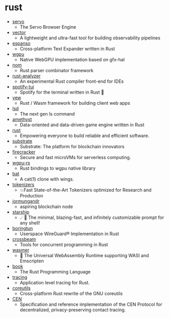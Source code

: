 # rust
- [servo](https://github.com/servo/servo)
  - The Servo Browser Engine
- [vector](https://github.com/timberio/vector)
  - A lightweight and ultra-fast tool for building observability pipelines
- [espanso](https://github.com/federico-terzi/espanso)
  - Cross-platform Text Expander written in Rust
- [wgpu](https://github.com/gfx-rs/wgpu)
  - Native WebGPU implementation based on gfx-hal
- [nom](https://github.com/Geal/nom)
  - Rust parser combinator framework
- [rust-analyzer](https://github.com/rust-analyzer/rust-analyzer)
  - An experimental Rust compiler front-end for IDEs
- [spotify-tui](https://github.com/Rigellute/spotify-tui)
  - Spotify for the terminal written in Rust 🚀
- [yew](https://github.com/yewstack/yew)
  - Rust / Wasm framework for building client web apps
- [lsd](https://github.com/Peltoche/lsd)
  - The next gen ls command
- [amethyst](https://github.com/amethyst/amethyst)
  - Data-oriented and data-driven game engine written in Rust
- [rust](https://github.com/rust-lang/rust)
  - Empowering everyone to build reliable and efficient software.
- [substrate](https://github.com/paritytech/substrate)
  - Substrate: The platform for blockchain innovators
- [firecracker](https://github.com/firecracker-microvm/firecracker)
  - Secure and fast microVMs for serverless computing.
- [wgpu-rs](https://github.com/gfx-rs/wgpu-rs)
  - Rust bindings to wgpu native library
- [bat](https://github.com/sharkdp/bat)
  - A cat(1) clone with wings.
- [tokenizers](https://github.com/huggingface/tokenizers)
  - 💥Fast State-of-the-Art Tokenizers optimized for Research and Production
- [jormungandr](https://github.com/input-output-hk/jormungandr)
  - aspiring blockchain node
- [starship](https://github.com/starship/starship)
  - ☄🌌️ The minimal, blazing-fast, and infinitely customizable prompt for any shell!
- [boringtun](https://github.com/cloudflare/boringtun)
  - Userspace WireGuard® Implementation in Rust
- [crossbeam](https://github.com/crossbeam-rs/crossbeam)
  - Tools for concurrent programming in Rust
- [wasmer](https://github.com/wasmerio/wasmer)
  - 🚀 The Universal WebAssembly Runtime supporting WASI and Emscripten
- [book](https://github.com/rust-lang/book)
  - The Rust Programming Language
- [tracing](https://github.com/tokio-rs/tracing)
  - Application level tracing for Rust.
- [coreutils](https://github.com/uutils/coreutils)
  - Cross-platform Rust rewrite of the GNU coreutils
- [CEN](https://github.com/Co-Epi/CEN)
  - Specification and reference implementation of the CEN Protocol for decentralized, privacy-preserving contact tracing.
